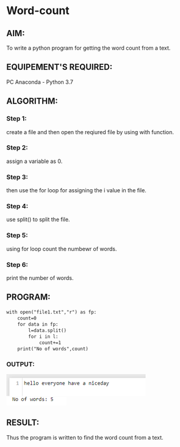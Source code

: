 # Word-count
## AIM:
To write a python program for getting the word count from a text.
## EQUIPEMENT'S REQUIRED: 
PC
Anaconda - Python 3.7
## ALGORITHM: 
### Step 1:
create a file and then open the reqiured file by using with function.
### Step 2: 
 assign a variable as 0.
### Step 3: 
then use the for loop for assigning the i value in the file.
### Step 4:  
use split() to split the file.
### Step 5: 
using for loop count the numbewr of words.
### Step 6: 
print the number of words.
## PROGRAM:
```
with open("file1.txt","r") as fp:
    count=0
    for data in fp:
        l=data.split()
        for i in l:
            count+=1
    print("No of words",count)
```

### OUTPUT:
![](./out2.png)
![](./out1.png)


## RESULT:
Thus the program is written to find the word count from a text.
